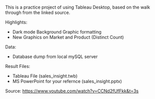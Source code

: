 This is a practice project of using Tableau Desktop, based on the walk through from the linked source.

Highlights:
- Dark mode Background Graphic formatting
- New Graphics on Market and Product (Distinct Count)

Data:
- Database dump from local mySQL server

Result Files:
- Tableau File (sales_insight.twb)
- MS PowerPoint for your refernce (sales_insight.pptx)

Source: https://www.youtube.com/watch?v=CCNd2fUfFkk&t=3s